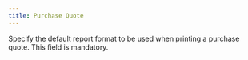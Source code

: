 ```yaml
---
title: Purchase Quote
---
```



Specify the default report format to be used when printing a purchase quote. This field is mandatory.
